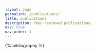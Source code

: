 ```yaml
---
layout: page
permalink: /publications/
title: publications
description: Peer-reviewed publications.
nav: true
nav_order: 1
---
```


<!-- _pages/publications.md -->
<div class="publications">

{% bibliography %}

</div>
